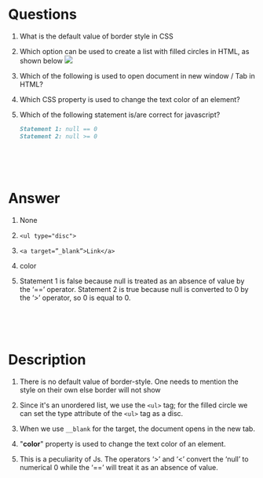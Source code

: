 # Questions

1. What is the default value of border style in CSS

2. Which option can be used to create a list with filled circles in HTML, as shown below
   <img src="https://files.codingninjas.in/screenshot-2023-09-27-131856-31344.png">

3. Which of the following is used to open document in new window / Tab in HTML?

4. Which CSS property is used to change the text color of an element?

5. Which of the following statement is/are correct for javascript?

   ```md
   Statement 1: null == 0
   Statement 2: null >= 0
   ```

&nbsp;

&nbsp;

# Answer

1. None

2. `<ul type="disc">`

3. `<a target=”_blank”>Link</a>`

4. color

5. Statement 1 is false because null is treated as an absence of value by the ‘==’ operator. Statement 2 is true because null is converted to 0 by the ‘>’ operator, so 0 is equal to 0.

&nbsp;

&nbsp;

# Description

1. There is no default value of border-style. One needs to mention the style on their own else border will not show

2. Since it's an unordered list, we use the `<ul>` tag; for the filled circle we can set the type attribute of the `<ul>` tag as a disc.

3. When we use `__blank` for the target, the document opens in the new tab.

4. "**color**" property is used to change the text color of an element.

5. This is a peculiarity of Js. The operators ‘>’ and ‘<’ convert the ‘null’ to numerical 0 while the ‘==’ will treat it as an absence of value.

&nbsp;

